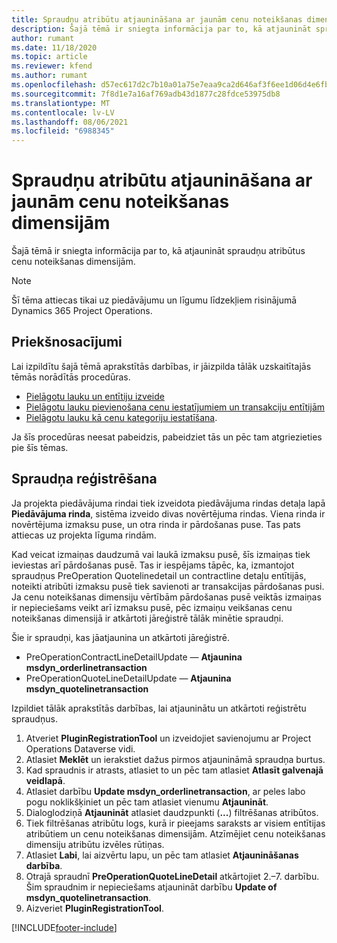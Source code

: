 ```yaml
---
title: Spraudņu atribūtu atjaunināšana ar jaunām cenu noteikšanas dimensijām
description: Šajā tēmā ir sniegta informācija par to, kā atjaunināt spraudņu atribūtus cenu noteikšanas dimensijām.
author: rumant
ms.date: 11/18/2020
ms.topic: article
ms.reviewer: kfend
ms.author: rumant
ms.openlocfilehash: d57ec617d2c7b10a01a75e7eaa9ca2d646af3f6ee1d06d4e6fb228fc0533da27
ms.sourcegitcommit: 7f8d1e7a16af769adb43d1877c28fdce53975db8
ms.translationtype: MT
ms.contentlocale: lv-LV
ms.lasthandoff: 08/06/2021
ms.locfileid: "6988345"
---
```

# <a name="update-plug-in-attributes-with-new-pricing-dimensions"></a>Spraudņu atribūtu atjaunināšana ar jaunām cenu noteikšanas dimensijām

Šajā tēmā ir sniegta informācija par to, kā atjaunināt spraudņu atribūtus cenu noteikšanas dimensijām.

> [!NOTE]
> Šī tēma attiecas tikai uz piedāvājumu un līgumu līdzekļiem risinājumā Dynamics 365 Project Operations.

## <a name="prerequisites"></a>Priekšnosacījumi
Lai izpildītu šajā tēmā aprakstītās darbības, ir jāizpilda tālāk uzskaitītajās tēmās norādītās procedūras.

  - [Pielāgotu lauku un entītiju izveide](create-custom-fields-entities-pricing-dimensions.md) 
  - [Pielāgotu lauku pievienošana cenu iestatījumiem un transakciju entītijām ](add-custom-fields-price-setup-transactional-entities.md)
  - [Pielāgotu lauku kā cenu kategoriju iestatīšana](set-up-custom-fields-pricing-dimensions.md). 
  
Ja šīs procedūras neesat pabeidzis, pabeidziet tās un pēc tam atgriezieties pie šīs tēmas.

## <a name="register-a-plug-in"></a>Spraudņa reģistrēšana
Ja projekta piedāvājuma rindai tiek izveidota piedāvājuma rindas detaļa lapā **Piedāvājuma rinda**, sistēma izveido divas novērtējuma rindas. Viena rinda ir novērtējuma izmaksu puse, un otra rinda ir pārdošanas puse. Tas pats attiecas uz projekta līguma rindām.

Kad veicat izmaiņas daudzumā vai laukā izmaksu pusē, šīs izmaiņas tiek ieviestas arī pārdošanas pusē. Tas ir iespējams tāpēc, ka, izmantojot spraudņus PreOperation Quotelinedetail un contractline detaļu entītijās, noteikti atribūti izmaksu pusē tiek savienoti ar transakcijas pārdošanas pusi. Ja cenu noteikšanas dimensiju vērtībām pārdošanas pusē veiktās izmaiņas ir nepieciešams veikt arī izmaksu pusē, pēc izmaiņu veikšanas cenu noteikšanas dimensijā ir atkārtoti jāreģistrē tālāk minētie spraudņi.

Šie ir spraudņi, kas jāatjaunina un atkārtoti jāreģistrē.

- PreOperationContractLineDetailUpdate — **Atjaunina msdyn_orderlinetransaction**
- PreOperationQuoteLineDetailUpdate — **Atjaunina msdyn_quotelinetransaction**

Izpildiet tālāk aprakstītās darbības, lai atjauninātu un atkārtoti reģistrētu spraudņus.

1. Atveriet **PluginRegistrationTool** un izveidojiet savienojumu ar Project Operations Dataverse vidi.
2. Atlasiet **Meklēt** un ierakstiet dažus pirmos atjaunināmā spraudņa burtus.
3. Kad spraudnis ir atrasts, atlasiet to un pēc tam atlasiet **Atlasīt galvenajā veidlapā**.
4. Atlasiet darbību **Update msdyn_orderlinetransaction**, ar peles labo pogu noklikšķiniet un pēc tam atlasiet vienumu **Atjaunināt**.
5. Dialoglodziņā **Atjaunināt** atlasiet daudzpunkti (**...**) filtrēšanas atribūtos.
6. Tiek filtrēšanas atribūtu logs, kurā ir pieejams saraksts ar visiem entītijas atribūtiem un cenu noteikšanas dimensijām. Atzīmējiet cenu noteikšanas dimensiju atribūtu izvēles rūtiņas.
7. Atlasiet **Labi**, lai aizvērtu lapu, un pēc tam atlasiet **Atjaunināšanas darbība**.
8. Otrajā spraudnī **PreOperationQuoteLineDetail** atkārtojiet 2.–7. darbību. Šim spraudnim ir nepieciešams atjaunināt darbību **Update of msdyn_quotelinetransaction**.
9. Aizveriet **PluginRegistrationTool**.


[!INCLUDE[footer-include](../includes/footer-banner.md)]
